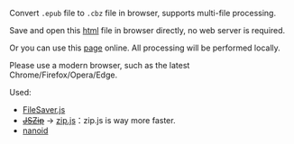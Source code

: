 Convert `.epub` file to `.cbz` file in browser, supports multi-file processing.

Save and open this [html](./docs/index.html) file in browser directly, no web server is required.

Or you can use this [page](https://cyang39.github.io/epub2cbz) online. All processing will be performed locally.

Please use a modern browser, such as the latest Chrome/Firefox/Opera/Edge.

Used:
- [FileSaver.js](https://github.com/eligrey/FileSaver.js)
- ~~[JSZip](https://github.com/Stuk/jszip)~~ -> [zip.js](https://gildas-lormeau.github.io/zip.js/index.html)：zip.js is way more faster.
- [nanoid](https://github.com/ai/nanoid)
